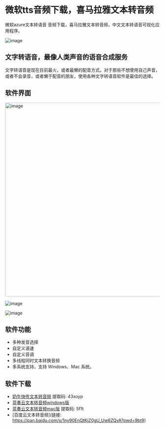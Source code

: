 # 微软tts音频下载，喜马拉雅文本转音频

微软azure文本转语音 音频下载，喜马拉雅文本转音频，中文文本转语音可视化应用程序。

![image](https://user-images.githubusercontent.com/28686832/171317095-f7af4794-54d2-4f1b-a9a0-b19d8d7899dc.png)

## 文字转语音，最像人类声音的语音合成服务

文字转语音是现在目前最火，或者最懒的配音方式。对于那些不想使用自己声音，或者不会录音，或者懒于配音的朋友，使用各种文字转语音软件是最佳的选择。

## 软件界面

<img width="632" alt="image" src="https://user-images.githubusercontent.com/28686832/171317070-14aa7ccb-ba89-4735-a0da-e5f9fefca99a.png">

![image](https://user-images.githubusercontent.com/28686832/171317153-e7351045-d018-4bad-ab9e-69a950adba4e.png)

![image](https://user-images.githubusercontent.com/28686832/171317556-9803a6d5-e688-45a8-ba4a-2777ffe777b5.png)


## 软件功能

- 多种发音选择
- 自定义语速
- 自定义音调
- 多线程同时文本转换音频
- 多系统支持，支持 Windows、Mac 系统。

## 软件下载

- [奶牛快传文本转音频](https://cowtransfer.com/s/644dcc27967e44) 提取码: 43xoyp
- [蓝奏云文本转音频windows版](https://jscs.lanzouw.com/ieFWK05q05wj)
- [蓝奏云文本转音频mac版](https://jscs.lanzouw.com/ixo2Z05q05sf) 提取码: 5f1t
- [百度云文本转音频](链接: https://pan.baidu.com/s/1ny90EnQtKjZ0gU_Uw6ZQvA?pwd=9bt9)

